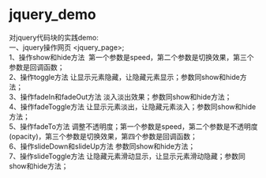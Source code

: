 # jquery_demo
对jquery代码块的实践demo:<br/>
一、jquery操作网页 <jquery_page>;<br/>
	1、操作show和hide方法  第一个参数是speed，第二个参数是切换效果，第三个参数是回调函数；<br/>
	2、操作toggle方法 让显示元素隐藏，让隐藏元素显示；参数同show和hide方法；<br/>
	3、操作fadeIn和fadeOut方法 淡入淡出效果；参数同show和hide方法；<br/>
	4、操作fadeToggle方法 让显示元素淡出，让隐藏元素淡入；参数同show和hide方法；<br/>
	5、操作fadeTo方法 调整不透明度；第一个参数是speed，第二个参数是不透明度(opacity)，第三个参数是切换效果，第四个参数是回调函数；<br/>
	6、操作slideDown和slideUp方法 参数同show和hide方法；<br/>
	7、操作slideToggle方法 让隐藏元素滑动显示，让显示元素滑动隐藏；参数同show和hide方法；<br/>
